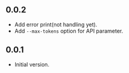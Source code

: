 ## 0.0.2

- Add error print(not handling yet).
- Add `--max-tokens` option for API parameter.

## 0.0.1

- Initial version.
